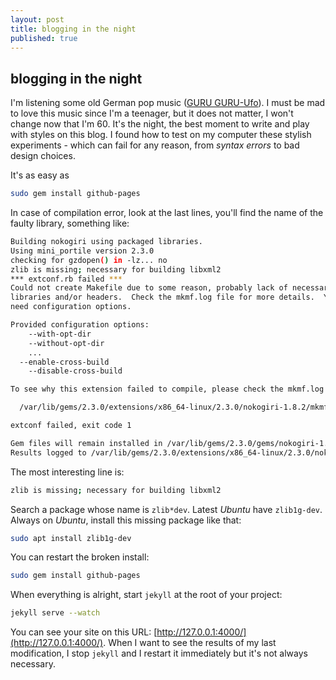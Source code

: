```yaml
---
layout: post
title: blogging in the night
published: true
---
```


## blogging in the night

I'm listening some old German pop music ([GURU GURU-Ufo](https://www.youtube.com/watch?v=xVqkSPvSS6I)). I must be mad to love this music since I'm a teenager, but it does not matter, I won't change now that I'm 60. It's the night, the best moment to write and play with styles on this blog. I found how to test on my computer these stylish experiments - which can fail for any reason, from _syntax errors_ to bad design choices.

It's as easy as

```sh
sudo gem install github-pages
```

In case of compilation error, look at the last lines, you'll find the name of the faulty library, something like:

```sh
Building nokogiri using packaged libraries.
Using mini_portile version 2.3.0
checking for gzdopen() in -lz... no
zlib is missing; necessary for building libxml2
*** extconf.rb failed ***
Could not create Makefile due to some reason, probably lack of necessary
libraries and/or headers.  Check the mkmf.log file for more details.  You may
need configuration options.

Provided configuration options:
	--with-opt-dir
	--without-opt-dir
	...
  --enable-cross-build
	--disable-cross-build

To see why this extension failed to compile, please check the mkmf.log which can be found here:

  /var/lib/gems/2.3.0/extensions/x86_64-linux/2.3.0/nokogiri-1.8.2/mkmf.log

extconf failed, exit code 1

Gem files will remain installed in /var/lib/gems/2.3.0/gems/nokogiri-1.8.2 for inspection.
Results logged to /var/lib/gems/2.3.0/extensions/x86_64-linux/2.3.0/nokogiri-1.8.2/gem_make.out
```

The most interesting line is:

```sh
zlib is missing; necessary for building libxml2
```

Search a package whose name is `zlib*dev`. Latest _Ubuntu_ have `zlib1g-dev`. Always on _Ubuntu_, install this missing package like that:

```sh
sudo apt install zlib1g-dev
```

You can restart the broken install:

```sh
sudo gem install github-pages
```

When everything is alright, start `jekyll` at the root of your project:

```sh
jekyll serve --watch
```

You can see your site on this URL: [http://127.0.0.1:4000/](http://127.0.0.1:4000/). When I want to see the results of my last modification, I stop `jekyll` and I restart it immediately but it's not always necessary.

